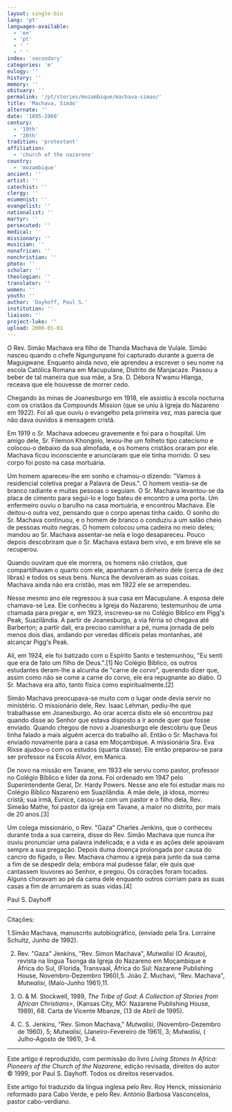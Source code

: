 ```yaml
---
layout: single-bio
lang: 'pt'
languages-available:
  - 'en'
  - 'pt'
  - ' '
  - ' '
index: 'secondary'
categories: 'm'
eulogy: ''
history: ''
memory: ''
obituary: ''
permalink: '/pt/stories/mozambique/machava-simao/'
title: 'Machava, Simão'
alternate: ''
date: '1895-1960'
century:
  - '19th'
  - '20th'
tradition: 'protestant'
affiliation:
  - 'church of the nazarene'
country:
  - 'mozambique'
ancient: ''
artist: ''
catechist: ''
clergy: ''
ecumenist: ''
evangelist: ''
nationalist: ''
martyr: ''
persecuted: ''
medical: ''
missionary: ''
musician: ''
nonafrican: ''
nonchristian: ''
photo: ''
scholar: ''
theologian: ''
translator: ''
women: ''
youth: ''
author: 'Dayhoff, Paul S.'
institution: ''
liaison: ''
project-luke: ''
upload: 2000-01-01
---
```



O Rev. Simão Machava era filho de Thanda Machava de Vulale. Simão nasceu quando o chefe Ngungunyane foi capturado durante a guerra de Maguigwane. Enquanto ainda novo, ele aprendeu a escrever o seu nome na escola Católica Romana em Macupulane, Distrito de Manjacaze. Passou a beber de tal maneira que sua mãe, a Sra. D. Débora N'wamu Hlanga, receava que ele houvesse de morrer cedo.

Chegando às minas de Joanesburgo em 1918, ele assistiu à escola nocturna com os cristãos da Compounds Mission (que se uniu à Igreja do Nazareno em 1922). Foi ali que ouviu o evangelho pela primeira vez, mas parecia que não dava ouvidos à mensagem cristã.

Em 1919 o Sr. Machava adoeceu gravemente e foi para o hospital. Um amigo dele, Sr. Filemon Khongolo, levou-lhe um folheto tipo catecismo e colocou-o debaixo da sua almofada, e os homens cristãos oraram por ele. Machava ficou inconsciente e anunciaram que ele tinha morrido. O seu corpo foi posto na casa mortuária.

Um homem apareceu-lhe em sonho e chamou-o dizendo: "Vamos à residencial coletiva pregar a Palavra de Deus.". O homem vestia-se de branco radiante e muitas pessoas o seguiam. O Sr. Machava levantou-se da placa de cimento para segui-lo e logo bateu de encontro a uma porta. Um enfermeiro ouviu o barulho na casa mortuária, e encontrou Machava. Ele deitou-o outra vez, pensando que o corpo apenas tinha caído. O sonho do Sr. Machava continuou, e o homem de branco o conduziu a um salão cheio de pessoas muito negras. O homem colocou uma cadeira no meio deles; mandou ao Sr. Machava assentar-se nela e logo desapareceu. Pouco depois descobriram que o Sr. Machava estava bem vivo, e em breve ele se recuperou.

Quando ouviram que ele morrera, os homens não cristãos, que compartilhavam o quarto com ele, apanharam o dinheiro dele (cerca de dez libras) e todos os seus bens. Nunca lhe devolveram as suas coisas. Machava ainda não era cristão, mas em 1922 ele se arrependeu.

Nesse mesmo ano ele regressou à sua casa em Macupulane. A esposa dele chamava-se Lea. Ele conheceu a Igreja do Nazareno, testemunhou de uma chamada para pregar e, em 1923, inscreveu-se no Colégio Bíblico em Pigg's Peak, Suazilândia. A partir de Joanesburgo, a via férria só chegava até Barberton; a partir dali, era preciso caminhar a pé, numa jornada de pelo menos dois dias, andando por veredas difíceis pelas montanhas, até alcançar Pigg's Peak.

Ali, em 1924, ele foi batizado com o Espírito Santo e testemunhou, "Eu senti que era de fato um filho de Deus.".[1] No Colégio Bíblico, os outros estudantes deram-lhe a alcunha de "carne de corvo", querendo dizer que, assim como não se come a carne do corvo, ele era repugnante ao diabo. O Sr. Machava era alto, tanto física como espiritualmente.[2]

Simão Machava preocupava-se muito com o lugar onde devia servir no ministério. O missionário dele, Rev. Isaac Lehman, pediu-lhe que trabalhasse em Joanesburgo. Ao orar acerca disto ele só encontrou paz quando disse ao Senhor que estava disposto a ir aonde quer que fosse enviado. Quando chegou de novo a Joanesburgo ele descobriu que Deus tinha falado a mais alguém acerca do trabalho ali. Então o Sr. Machava foi enviado novamente para a casa em Moçambique. A missionária Sra. Eva Rixse ajudou-o com os estudos (quarta classe). Ele então preparou-se para ser professor na Escola Alvor, em Manica.

De novo na missão em Tavane, em 1933 ele serviu como pastor, professor no Colégio Bíblico e líder da zona. Foi ordenado em 1947 pelo Superintendente Geral, Dr. Hardy Powers. Nesse ano ele foi estudar mais no Colégio Bíblico Nazareno em Suazilândia. A mãe dele, já idosa, morreu cristã; sua irmã, Eunice, casou-se com um pastor e o filho dela, Rev. Simeão Mathe, foi pastor da igreja em Tavane, a maior no distrito, por mais de 20 anos.[3]

Um colega missionário, o Rev. "Gaza" Charles Jenkins, que o conheceu durante toda a sua carreira, disse do Rev. Simão Machava que nunca lhe ouviu pronunciar uma palavra indelicada; e a vida e as ações dele apoiavam sempre a sua pregação. Depois duma doença prolongada por causa do cancro do fígado, o Rev. Machava chamou a igreja para junto da sua cama a fim de se despedir dela; embora mal pudesse falar, ele quis que cantassem louvores ao Senhor, e pregou. Os corações foram tocados. Alguns choravam ao pé da cama dele enquanto outros corriam para as suas casas a fim de arrumarem as suas vidas.[4]

Paul S. Dayhoff

---

Citações:

1.Simão Machava, manuscrito autobiográfico, (enviado pela Sra. Lorraine Schultz, Junho de 1992).

2. Rev. "Gaza" Jenkins, "Rev. Simon Machava", *Mutwalisi* (O Arauto), revista na língua Tsonga da Igreja do Nazareno em Moçambique e África do Sul, (Florida, Transvaal, África do Sul: Nazarene Publishing House, Novembro-Dezembro 1960),5. João Z. Muchavi, "Rev. Machava", *Mutwalisi*, (Maío-Junho 1961),11.

3. O. & M. Stockwell, 1989, *The Tribe of God: A Collection of Stories from African Christians>*, (Kansas City, MO: Nazarene Publishing House, 1989), 68. Carta de Vicente Mbanze, (13 de Abril de 1995).

4. C. S. Jenkins, "Rev. Simon Machava," *Mutwalisi*, (Novembro-Dezembro de 1960}, 5; *Mutwalisi*, (Janeiro-Fevereiro de 1961), 3; *Mutwalisi*, ( Julho-Agosto de 1961), 3-4.

---

Este artigo é reproduzido, com permissão do livro *Living Stones In Africa: Pioneers of the Church of the Nazarene*, edição revisada, direitos do autor © 1999, por Paul S. Dayhoff.  Todos os direitos reservados.

Este artigo foi traduzido da língua inglesa pelo Rev. Roy Henck, missionário reformado para Cabo Verde, e pelo Rev. António Barbosa Vasconcelos, pastor cabo-verdiano.